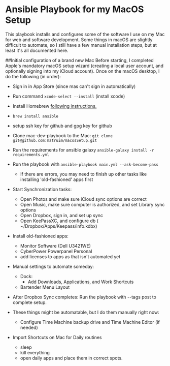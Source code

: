 # Ansible Playbook for my MacOS Setup

This playbook installs and configures some of the software I use on my Mac for web and software development. Some things in macOS are slightly difficult to automate, so I still have a few manual installation steps, but at least it's all documented here.


##Initial configuration of a brand new Mac
Before starting, I completed Apple's mandatory macOS setup wizard (creating a local user account, and optionally signing into my iCloud account). Once on the macOS desktop, I do the following (in order):

- Sign in in App Store (since mas can't sign in automatically)
- Run command `xcode-select --install` (install xcode)
- Install Homebrew [following instructions.](https://docs.brew.sh/Installation)
- `brew install ansible`
- setup ssh key for github and gpg key for github
- Clone mac-dev-playbook to the Mac: `git clone git@github.com:matruim/macosSetup.git`
- Run the requirements for ansible galaxy `ansible-galaxy install -r requirements.yml`
- Run the playbook with `ansible-playbook main.yml --ask-become-pass`
    - If there are errors, you may need to finish up other tasks like installing 'old-fashioned' apps first
- Start Synchronization tasks:
    - Open Photos and make sure iCloud sync options are correct
    - Open Music, make sure computer is authorized, and set Library sync options
    - Open Dropbox, sign in, and set up sync
    - Open KeePassXC, and configure db ( ~/Dropbox/Apps/Keepass/info.kdbx)
- Install old-fashioned apps:
    - Monitor Software (Dell U3421WE)
    - CyberPower Powerpanel Personal
    - add licenses to apps as that isn't automated yet

- Manual settings to automate someday:
    - Dock:
        - Add Downloads, Applications, and Work Shortcuts
    - Bartender Menu Layout
- After Dropbox Sync completes: Run the playbook with --tags post to complete setup.

- These things might be automatable, but I do them manually right now:
    - Configure Time Machine backup drive and Time Machine Editor (if needed)

- Import Shortcuts on Mac for Daily routines
    - sleep
    - kill everything
    - open daily apps and place them in correct spots.
